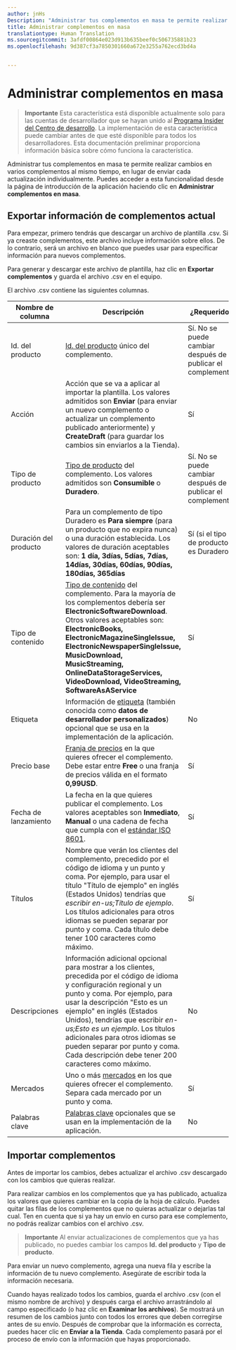 ```yaml
---
author: jnHs
Description: "Administrar tus complementos en masa te permite realizar cambios en varios complementos al mismo tiempo, en lugar de enviar cada actualización individualmente."
title: Administrar complementos en masa
translationtype: Human Translation
ms.sourcegitcommit: 3afdf00864e023d913b635beef0c506735881b23
ms.openlocfilehash: 9d387cf3a7850301660a672e3255a762ecd3bd4a


---
```


# Administrar complementos en masa

> **Importante** Esta característica está disponible actualmente solo para las cuentas de desarrollador que se hayan unido al [Programa Insider del Centro de desarrollo](dev-center-insider-program.md). La implementación de esta característica puede cambiar antes de que esté disponible para todos los desarrolladores. Esta documentación preliminar proporciona información básica sobre cómo funciona la característica.

Administrar tus complementos en masa te permite realizar cambios en varios complementos al mismo tiempo, en lugar de enviar cada actualización individualmente. Puedes acceder a esta funcionalidad desde la página de introducción de la aplicación haciendo clic en **Administrar complementos en masa**.

## Exportar información de complementos actual

Para empezar, primero tendrás que descargar un archivo de plantilla .csv. Si ya creaste complementos, este archivo incluye información sobre ellos. De lo contrario, será un archivo en blanco que puedes usar para especificar información para nuevos complementos.

Para generar y descargar este archivo de plantilla, haz clic en **Exportar complementos** y guarda el archivo .csv en el equipo.

El archivo .csv contiene las siguientes columnas. 

| Nombre de columna               | Descripción                            | ¿Requerido?      |
|---------------------------|----------------------------------|----------------------|
| Id. del producto    |  [Id. del producto](set-your-add-on-product-id.md#product-id) único del complemento.  | Sí. No se puede cambiar después de publicar el complemento. |
| Acción |Acción que se va a aplicar al importar la plantilla. Los valores admitidos son **Enviar** (para enviar un nuevo complemento o actualizar un complemento publicado anteriormente) y **CreateDraft** (para guardar los cambios sin enviarlos a la Tienda). |  Sí |
| Tipo de producto  | [Tipo de producto](set-your-add-on-product-id.md#product-type) del complemento. Los valores admitidos son **Consumible** o **Duradero**. |   Sí. No se puede cambiar después de publicar el complemento. |
| Duración del producto  | Para un complemento de tipo Duradero es **Para siempre** (para un producto que no expira nunca) o una duración establecida. Los valores de duración aceptables son: **1 día, 3días, 5días, 7días, 14días, 30días, 60días, 90días, 180días, 365días**    | Sí (si el tipo de producto es Duradero) |
| Tipo de contenido  | [Tipo de contenido](enter-add-on-properties.md#content-type) del complemento. Para la mayoría de los complementos debería ser **ElectronicSoftwareDownload**. Otros valores aceptables son: **ElectronicBooks, ElectronicMagazineSingleIssue, ElectronicNewspaperSingleIssue, MusicDownload, MusicStreaming, OnlineDataStorageServices, VideoDownload, VideoStreaming, SoftwareAsAService** |    Sí |
| Etiqueta   | Información de [etiqueta](enter-add-on-properties.md#custom-developer-data) (también conocida como **datos de desarrollador personalizados**) opcional que se usa en la implementación de la aplicación. | No |
| Precio base    | [Franja de precios](set-add-on-pricing-and-availability.md#base-price) en la que quieres ofrecer el complemento. Debe estar entre **Free** o una franja de precios válida en el formato **0,99USD**. | Sí |
| Fecha de lanzamiento  | La fecha en la que quieres publicar el complemento. Los valores aceptables son **Inmediato**, **Manual** o una cadena de fecha que cumpla con el [estándar ISO 8601](http://go.microsoft.com/fwlink/p/?LinkId=817237). | Sí |
| Títulos    | Nombre que verán los clientes del complemento, precedido por el código de idioma y un punto y coma. Por ejemplo, para usar el título "Título de ejemplo" en inglés (Estados Unidos) tendrías que *escribir en-us;Título de ejemplo*. Los títulos adicionales para otros idiomas se pueden separar por punto y coma. Cada título debe tener 100 caracteres como máximo.  | Sí |
|Descripciones   | Información adicional opcional para mostrar a los clientes, precedida por el código de idioma y configuración regional y un punto y coma. Por ejemplo, para usar la descripción "Esto es un ejemplo" en inglés (Estados Unidos), tendrías que escribir *en-us;Esto es un ejemplo*. Los títulos adicionales para otros idiomas se pueden separar por punto y coma. Cada descripción debe tener 200 caracteres como máximo.    | No |
| Mercados | Uno o más [mercados](define-pricing-and-market-selection.md#windows-store-consumer-markets) en los que quieres ofrecer el complemento. Separa cada mercado por un punto y coma. |  Sí |
|Palabras clave | [Palabras clave](enter-add-on-properties.md#keywords) opcionales que se usan en la implementación de la aplicación. | No |

## Importar complementos

Antes de importar los cambios, debes actualizar el archivo .csv descargado con los cambios que quieras realizar.

Para realizar cambios en los complementos que ya has publicado, actualiza los valores que quieres cambiar en la copia de la hoja de cálculo. Puedes quitar las filas de los complementos que no quieras actualizar o dejarlas tal cual. Ten en cuenta que si ya hay un envío en curso para ese complemento, no podrás realizar cambios con el archivo .csv.

> **Importante** Al enviar actualizaciones de complementos que ya has publicado, no puedes cambiar los campos **Id. del producto** y **Tipo de producto**.

Para enviar un nuevo complemento, agrega una nueva fila y escribe la información de tu nuevo complemento. Asegúrate de escribir toda la información necesaria. 

Cuando hayas realizado todos los cambios, guarda el archivo .csv (con el mismo nombre de archivo) y después carga el archivo arrastrándolo al campo especificado (o haz clic en **Examinar los archivos**). Se mostrará un resumen de los cambios junto con todos los errores que deben corregirse antes de su envío. Después de comprobar que la información es correcta, puedes hacer clic en **Enviar a la Tienda**. Cada complemento pasará por el proceso de envío con la información que hayas proporcionado.




<!--HONumber=Aug16_HO3-->


